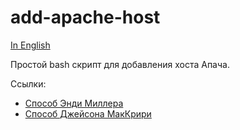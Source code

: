 # add-apache-host

[In English](//github.com/sashasushko/add-apache-host/blob/master/README.md)

Простой bash скрипт для добавления хоста Апача.

Ссылки:
* [Способ Энди Миллера](https://getgrav.org/blog/macos-sierra-apache-multiple-php-versions)
* [Способ Джейсона МакКрири](https://jason.pureconcepts.net/2016/09/install-apache-php-mysql-mac-os-x-sierra/)
